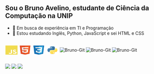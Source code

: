 ## Sou o Bruno Avelino, estudante de Ciência da Computação na UNIP

- 🔭 Em busca de experiência em TI e Programação
- 🌱 Estou estudando Inglês, Python, JavaScript e sei HTML e CSS
<div style="display: inline_block"><br>
  <img align="center" alt="Bruno-Js" height="30" width="40" src="https://raw.githubusercontent.com/devicons/devicon/master/icons/javascript/javascript-plain.svg">
  <img align="center" alt="Bruno-HTML" height="30" width="40" src="https://raw.githubusercontent.com/devicons/devicon/master/icons/html5/html5-original.svg">
  <img align="center" alt="Bruno-CSS" height="30" width="40" src="https://raw.githubusercontent.com/devicons/devicon/master/icons/css3/css3-original.svg">
  <img align="center" alt="Bruno-Python" height="30" width="40" src="https://raw.githubusercontent.com/devicons/devicon/master/icons/python/python-original.svg">
  <img align="center" alt="Bruno-Git" height="30" width="40"
src="https://cdn.jsdelivr.net/gh/devicons/devicon@latest/icons/git/git-original-wordmark.svg">
  <img align="center" alt="Bruno-Git" height="30" width="40"
src="https://cdn.jsdelivr.net/gh/devicons/devicon@latest/icons/java/java-original-wordmark.svg">
  <img align="center" alt="Bruno-Git" height="30" width="40"
src="https://cdn.jsdelivr.net/gh/devicons/devicon@latest/icons/mysql/mysql-original-wordmark.svg">
</div>
  
  ##
 

<div> 
  <a href="https://www.instagram.com/brunin1510/" target="_blank"><img src="https://img.shields.io/badge/-Instagram-%23E4405F?style=for-the-badge&logo=instagram&logoColor=white" target="_blank"></a> 
  <a href = "bruninbr1510@gmail.com"><img src="https://img.shields.io/badge/-Gmail-%23333?style=for-the-badge&logo=gmail&logoColor=white" target="_blank"></a>
  <a href="https://www.linkedin.com/in/bruno-avelino-cavalcante-227633277" target="_blank"><img src="https://img.shields.io/badge/-LinkedIn-%230077B5?style=for-the-badge&logo=linkedin&logoColor=white" target="_blank"></a> 
  
</div>
